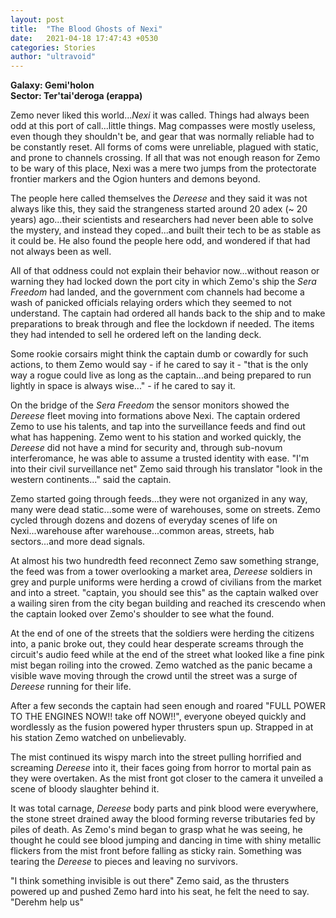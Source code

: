 ```yaml
---
layout: post
title:  "The Blood Ghosts of Nexi"
date:   2021-04-18 17:47:43 +0530
categories: Stories
author: "ultravoid"
---
```


**Galaxy: Gemi'holon**<br>
**Sector: Ter'tai'deroga (erappa)**<br>

Zemo never liked this world..._Nexi_ it was called. Things had always been odd at this port of call...little things. Mag compasses were mostly useless, even though they shouldn't be, and gear that was normally reliable had to be constantly reset. All forms of coms were unreliable, plagued with static, and prone to channels crossing. If all that was not enough reason for Zemo to be wary of this place, Nexi was a mere two jumps from the protectorate frontier markers and the Ogion hunters and demons beyond.

The people here called themselves the _Dereese_ and they said it was not always like this, they said the strangeness started around 20 adex (~ 20 years) ago...their scientists and researchers had never been able to solve the mystery, and instead they coped...and built their tech to be as stable as it could be. He also found the people here odd, and wondered if that had not always been as well.

All of that oddness could not explain their behavior now...without reason or warning they had locked down the port city in which Zemo's ship the _Sera Freedom_ had landed, and the government com channels had become a wash of panicked officials relaying orders which they seemed to not understand. The captain had ordered all hands back to the ship and to make preparations to break through and flee the lockdown if needed. The items they had intended to sell he ordered left on the landing deck.

Some rookie corsairs might think the captain dumb or cowardly for such actions, to them Zemo would say - if he cared to say it - "that is the only way a rogue could live as long as the captain...and being prepared to run lightly in space is always wise..." - if he cared to say it.

On the bridge of the _Sera Freedom_ the sensor monitors showed the _Dereese_ fleet moving into formations above Nexi. The captain ordered Zemo to use his talents, and tap into the surveillance feeds and find out what has happening. Zemo went to his station and worked quickly, the _Dereese_ did not have a mind for security and, through sub-novum interferomance, he was able to assume a trusted identity with ease. "I'm into their civil surveillance net" Zemo said through his translator "look in the western continents..." said the captain.

Zemo started going through feeds...they were not organized in any way, many were dead static...some were of warehouses, some on streets. Zemo cycled through dozens and dozens of everyday scenes of life on Nexi...warehouse after warehouse...common areas, streets, hab sectors...and more dead signals.

At almost his two hundredth feed reconnect Zemo saw something strange, the feed was from a tower overlooking a market area, _Dereese_ soldiers in grey and purple uniforms were herding a crowd of civilians from the market and into a street. "captain, you should see this" as the captain walked over a wailing siren from the city began building and reached its crescendo when the captain looked over Zemo's shoulder to see what the found.

At the end of one of the streets that the soldiers were herding the citizens into, a panic broke out, they could hear desperate screams through the circuit's audio feed while at the end of the street what looked like a fine pink mist began roiling into the crowed. Zemo watched as the panic became a visible wave moving through the crowd until the street was a surge of _Dereese_ running for their life.

After a few seconds the captain had seen enough and roared "FULL POWER TO THE ENGINES NOW!! take off NOW!!", everyone obeyed quickly and wordlessly as the fusion powered hyper thrusters spun up. Strapped in at his station Zemo watched on unbelievably.

The mist continued its wispy march into the street pulling horrified and screaming _Dereese_ into it, their faces going from horror to mortal pain as they were overtaken. As the mist front got closer to the camera it unveiled a scene of bloody slaughter behind it.

It was total carnage, _Dereese_ body parts and pink blood were everywhere, the stone street drained away the blood forming reverse tributaries fed by piles of death. As Zemo's mind began to grasp what he was seeing, he thought he could see blood jumping and dancing in time with shiny metallic flickers from the mist front before falling as sticky rain. Something was tearing the _Dereese_ to pieces and leaving no survivors.

"I think something invisible is out there" Zemo said, as the thrusters powered up and pushed Zemo hard into his seat, he felt the need to say. "Derehm help us"
